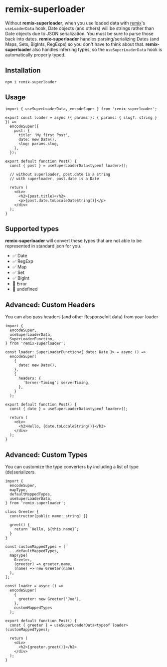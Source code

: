 # remix-superloader

Without **remix-superloader**, when you use loaded data with [remix](https://remix.run/)'s `useLoaderData` hook, Date objects (and others) will be strings rather than Date objects due to JSON serialization. You must be sure to parse those back into dates. **remix-superloader** handles parsing/serializing Dates (and Maps, Sets, BigInts, RegExps) so you don't have to think about that. **remix-superloader** also handles inferring types, so the `useSuperLoaderData` hook is automatically properly typed.

## Installation

```shell
npm i remix-superloader
```

## Usage

```tsx
import { useSuperLoaderData, encodeSuper } from 'remix-superloader';

export const loader = async ({ params }: { params: { slug?: string } }) =>
  encodeSuper({
    post: {
      title: 'My first Post',
      date: new Date(),
      slug: params.slug,
    },
  });

export default function Post() {
  const { post } = useSuperLoaderData<typeof loader>();

  // without superloader, post.date is a string
  // with superloader, post.date is a Date

  return (
    <div>
      <h2>{post.title}</h2>
      <p>{post.date.toLocaleDateString()}</p>
    </div>
  );
}
```

## Supported types

**remix-superloader** will convert these types that are not able to be represented in standard json for you.

- ✅ Date
- ✅ RegExp
- ✅ Map
- ✅ Set
- ✅ BigInt
- 🚫 Error
- 🚫 undefined

## Advanced: Custom Headers

You can also pass headers (and other ResponseInit data) from your loader

```tsx
import {
  encodeSuper,
  useSuperLoaderData,
  SuperLoaderFunction,
} from 'remix-superloader';

const loader: SuperLoaderFunction<{ date: Date }> = async () =>
  encodeSuper(
    {
      date: new Date(),
    },
    {
      headers: {
        'Server-Timing': serverTiming,
      },
    }
  );

export default function Post() {
  const { date } = useSuperLoaderData<typeof loader>();

  return (
    <div>
      <h2>Hello, {date.toLocaleString()}</h2>
    </div>
  );
}
```

## Advanced: Custom Types

You can customize the type converters by including a list of type (de)serializers.

```tsx
import {
  encodeSuper,
  mapType,
  defaultMappedTypes,
  useSuperLoaderData,
} from 'remix-superloader';

class Greeter {
  constructor(public name: string) {}

  greet() {
    return `Hello, ${this.name}`;
  }
}

const customMappedTypes = [
  ...defaultMappedTypes,
  mapType(
    Greeter,
    (greeter) => greeter.name,
    (name) => new Greeter(name)
  ),
];

const loader = async () =>
  encodeSuper(
    {
      greeter: new Greeter('Joe'),
    },
    customMappedTypes
  );

export default function Post() {
  const { greeter } = useSuperLoaderData<typeof loader>(customMappedTypes);

  return (
    <div>
      <h2>{greeter.greet()}</h2>
    </div>
  );
}
```

